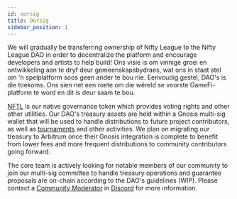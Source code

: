 ```yaml
---
id: oorsig
title: Oorsig
sidebar_position: 1
---
```


We will gradually be transferring ownership of Nifty League to the Nifty League DAO in order to decentralize the platform and encourage developers and artists to help build! Ons visie is om vinnige groei en ontwikkeling aan te dryf deur gemeenskapsbydraes, wat ons in staat stel om 'n spelplatform soos geen ander te bou nie. Eenvoudig gestel, DAO's is die toekoms. Ons sien net een roete om die wêreld se voorste GameFi-platform te word en dit is deur saam te bou.

[NFTL](https://docs.niftyleague.com/overview/nftl/overview) is our native governance token which provides voting rights and other other utilities. Our DAO's treasury assets are held within a Gnosis multi-sig wallet that will be used to handle distributions to future project contributors, as well as [tournaments](https://docs.niftyleague.com/overview/p2e/tournaments) and other activities. We plan on migrating our treasury to Arbitrum once their Gnosis integration is complete to benefit from lower fees and more frequent distributions to community contributors going forward.

The core team is actively looking for notable members of our community to join our multi-sig committee to handle treasury operations and guarantee proposals are on-chain according to the DAO's guidelines (WIP). Please contact a [Community Moderator](https://docs.niftyleague.com/overview/team) in [Discord](https://discord.gg/niftyleague) for more information.
